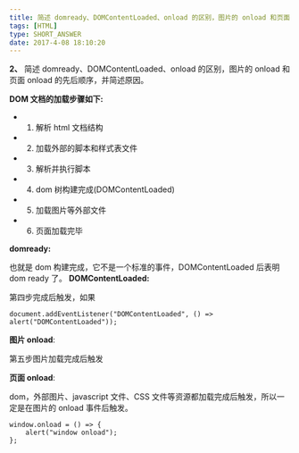 ```yaml
---
title: 简述 domready、DOMContentLoaded、onload 的区别，图片的 onload 和页面 onload 的先后顺序，并简述原因
tags: [HTML]
type: SHORT_ANSWER
date: 2017-4-08 18:10:20
---
```


**2、** 简述 domready、DOMContentLoaded、onload 的区别，图片的 onload 和页面 onload 的先后顺序，并简述原因。

**DOM 文档的加载步骤如下:**

- 1. 解析 html 文档结构
- 2. 加载外部的脚本和样式表文件
- 3. 解析并执行脚本
- 4. dom 树构建完成(DOMContentLoaded)
- 5. 加载图片等外部文件
- 6. 页面加载完毕

**domready:**

也就是 dom 构建完成，它不是一个标准的事件，DOMContentLoaded 后表明 dom ready 了。
**DOMContentLoaded:**

第四步完成后触发，如果

```
document.addEventListener("DOMContentLoaded", () => alert("DOMContentLoaded"));
```

**图片 onload**:

第五步图片加载完成后触发

**页面 onload**:

dom，外部图片、javascript 文件、CSS 文件等资源都加载完成后触发，所以一定是在图片的 onload 事件后触发。

```
window.onload = () => {
    alert("window onload");
};
```
